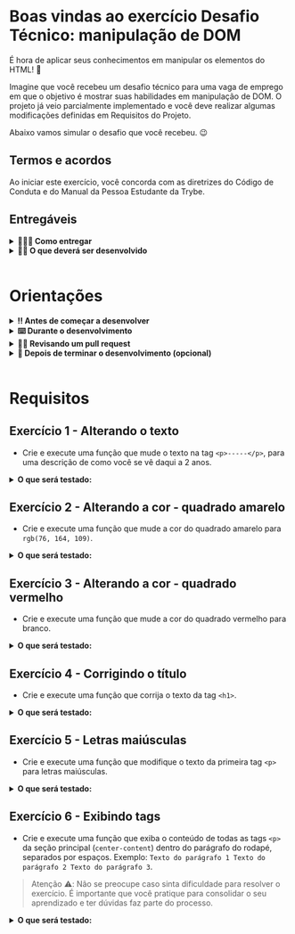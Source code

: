 # Boas vindas ao exercício Desafio Técnico: manipulação de DOM

É hora de aplicar seus conhecimentos em manipular os elementos do HTML! 🤩

Imagine que você recebeu um desafio técnico para uma vaga de emprego em que o objetivo é mostrar suas habilidades em manipulação de DOM. O projeto já veio parcialmente implementado e você deve realizar algumas modificações definidas em Requisitos do Projeto.

Abaixo vamos simular o desafio que você recebeu. 😉

## Termos e acordos

Ao iniciar este exercício, você concorda com as diretrizes do Código de Conduta e do Manual da Pessoa Estudante da Trybe.

## Entregáveis

<details>
  <summary><strong>🤷🏽‍♀️ Como entregar</strong></summary><br />

Para entregar o seu exercício você deverá criar um _Pull Request_ neste repositório.

Lembre-se que você pode consultar nosso conteúdo sobre [Git & GitHub](https://app.betrybe.com/course/4d67f5b4-34a6-489f-a205-b6c7dc50fc16/) e nosso [Blog - Git & GitHub](https://blog.betrybe.com/tecnologia/git-e-github/) sempre que precisar!

</details>

<details>
  <summary><strong>👨‍💻 O que deverá ser desenvolvido</strong></summary><br />
<br />

Desafio Técnico: manipulação de DOM

Utilize o código abaixo e siga as instruções que vem a seguir:

```html
<!DOCTYPE html>
<html>
  <head>
    <meta charset="UTF-8" />
    <meta name="viewport" content="width=device-width" />
    <title>Exercício</title>

    <style>
      main,
      section {
        border-color: black;
        border-style: solid;
      }

      .title {
        text-align: center;
      }

      .main-content {
        background-color: yellow;
      }

      .main-content .center-content {
        background-color: red;
        width: 50%;
        margin: 0 auto;
      }

      .main-content .center-content p {
        font-style: italic;
      }
    </style>
  </head>
  <body>
    <header>
      <h1 class="title">Desafio - JavaEscripito</h1>
    </header>
    <main class="main-content">
      <section class="center-content">
        <p>Texto padrão do nosso site</p>
        <p>-----</p>
        <p>Trybe</p>
      </section>
    </main>
    <p>Último parágrafo.</p>
    <script>
      // Seu código aqui
    </script>
  </body>
</html>
```

Para avaliar seus conhecimentos de HTML, você deve modificar os elementos já existentes utilizando apenas as funções:

- `document.getElementById();`
- `document.getElementsByClassName();`
- `document.getElementsByTagName();`

</details>

<br />

# Orientações

<details>
<summary><strong>‼ Antes de começar a desenvolver</strong></summary><br />

1. Clone o repositório

- Use o comando: `git clone git@github.com:tryber/sd-030-a-exercise-dom-manipulation.git`
- Entre na pasta do repositório que você acabou de clonar:
  - `cd sd-030-a-exercise-dom-manipulation`

2. Instale as dependências e inicialize o projeto

- Instale as dependências:
  - `npm install`

3. Crie uma branch a partir da branch `main`

- Verifique que você está na branch `main`
  - Exemplo: `git branch`
- Se você não estiver, mude para a branch `main`
  - Exemplo: `git checkout main`
- Agora crie uma branch à qual você vai submeter os `commits` do seu projeto:
  - Você deve criar uma branch no seguinte formato: `nome-sobrenome-nome-do-projeto`;
  - Exemplo: `git checkout -b maria-soares-exercise-dom-manipulation`

4. Crie na raiz do projeto os arquivos que você precisará desenvolver:

- Verifique que você está na raiz do projeto:
  - Exemplo: `pwd` -> o retorno vai ser algo tipo _/Users/maria/code/**sd-030-a-exercise-dom-manipulation**_
- Crie os arquivos index.html e style.css:
  - Exemplo: `touch index.html style.css`

5. Adicione as mudanças ao _stage_ do Git e faça um `commit`

- Verifique que as mudanças ainda não estão no _stage_:
  - Exemplo: `git status` (devem aparecer listados os novos arquivos em vermelho)
- Adicione o novo arquivo ao _stage_ do Git:
  - Exemplo:
    - `git add .` (adicionando todas as mudanças - _que estavam em vermelho_ - ao stage do Git)
    - `git status` (devem aparecer listados os arquivos em verde)
- Faça o `commit` inicial:
  - Exemplo:
    - `git commit -m 'iniciando o projeto. VAMOS COM TUDO :rocket:'` (fazendo o primeiro commit)
    - `git status` (deve aparecer uma mensagem tipo _nothing to commit_ )

6. Adicione a sua branch com o novo `commit` ao repositório remoto

- Usando o exemplo anterior: `git push -u origin maria-soares-exercise-dom-manipulation`

7. Crie um novo `Pull Request` _(PR)_

- Vá até a página de _Pull Requests_ do [repositório no GitHub](https://github.com/tryber/sd-030-a-exercise-dom-manipulation/pulls)
- Clique no botão verde _"New pull request"_
- Clique na caixa de seleção _"Compare"_ e escolha a sua branch **com atenção** - Coloque um título para o seu _Pull Request_
  - Exemplo: _"Cria tela de busca"_
- Clique no botão verde _"Create pull request"_

- Adicione uma descrição para o _Pull Request_, um título nítido que o identifique, e clique no botão verde _"Create pull request"_

 <img width="1335" alt="Exemplo de pull request" src="https://user-images.githubusercontent.com/42356399/166255109-b95e6eb4-2503-45e5-8fb3-cf7caa0436e5.png">

- Volte até a [página de _Pull Requests_ do repositório](https://github.com/tryber/sd-030-a-exercise-dom-manipulation/pulls) e confira que o seu _Pull Request_ está criado

</details>
<details>
<summary><strong>⌨️ Durante o desenvolvimento</strong></summary><br />

- Faça `commits` das alterações que você fizer no código regularmente pois assim você garante visibilidade para o time da Trybe e treina essa prática para o mercado de trabalho :) ;
- Lembre-se de sempre após um (ou alguns) `commits` atualizar o repositório remoto;
- Os comandos que você utilizará com mais frequência são:

1. `git status` _(para verificar o que está em vermelho - fora do stage - e o que está em verde - no stage)_;

2. `git add` _(para adicionar arquivos ao stage do Git)_;

3. `git commit` _(para criar um commit com os arquivos que estão no stage do Git)_;

4. `git push -u origin nome-da-branch` _(para enviar o commit para o repositório remoto na primeira vez que fizer o `push` de uma nova branch)_;

5. `git push` _(para enviar o commit para o repositório remoto após o passo anterior)_.

</details>
  
<details>
<summary><strong>🕵🏿 Revisando um pull request</strong></summary><br />

Use o conteúdo sobre [Code Review](https://app.betrybe.com/course/real-life-engineer/code-review) para te ajudar a revisar os _Pull Requests_.

</details>

<details>
  <summary><strong>🤝 Depois de terminar o desenvolvimento (opcional)</strong></summary><br />

Após a solução dos exercícios, abra um PR no seu repositório forkado e, se quiser, mergeie para a `main`. Sinta-se à vontade!

**Atenção!**: Ao criar o PR, você irá se deparar com essa tela:

![PR do exercício](images/example-pr.png)

É necessário realizar uma mudança. Para isso, clique no _base repository_ como na imagem abaixo:

![Mudando a base do repositório](images/change-base.png)

Mude para o seu repositório. Seu nome estará na frente do nome dele, por exemplo: `antonio/TicTacToe`. Depois desse passo a página deve ficar assim:

![Após mudança](images/after-change.png)

Agora, basta criar o PULL REQUEST clicando no botão `Create Pull Request`.

> 💡 Realize esse processo para cada PR que abrir.

</details>

<br />

# Requisitos

## Exercício 1 - Alterando o texto

- Crie e execute uma função que mude o texto na tag `<p>-----</p>`, para uma descrição de como você se vê daqui a 2 anos.

<details>
  <summary><strong>O que será testado:</strong></summary>
- O texto do parágrafo não pode ser <code>-----</code>.
</details>

## Exercício 2 - Alterando a cor - quadrado amarelo

- Crie e execute uma função que mude a cor do quadrado amarelo para `rgb(76, 164, 109)`.

<details>
  <summary><strong>O que será testado:</strong></summary>
- A nova cor do quadrado amarelo deve ser <code>rgb(76, 164, 109)</code>.
</details>

## Exercício 3 - Alterando a cor - quadrado vermelho

- Crie e execute uma função que mude a cor do quadrado vermelho para branco.

<details>
  <summary><strong>O que será testado:</strong></summary>
- A nova cor do quadrado vermelho deve ser branca.
</details>

## Exercício 4 - Corrigindo o título

- Crie e execute uma função que corrija o texto da tag `<h1>`.

<details>
  <summary><strong>O que será testado:</strong></summary>
- O título existente
- O texto do título deve ser <code>'Desafio - JavaScript'</code>;
</details>

## Exercício 5 - Letras maiúsculas

- Crie e execute uma função que modifique o texto da primeira tag `<p>` para letras maiúsculas.

<details>
  <summary><strong>O que será testado:</strong></summary>
- O texto do parágrafo deve estar em letras maiúsculas.
</details>

## Exercício 6 - Exibindo tags

- Crie e execute uma função que exiba o conteúdo de todas as tags `<p>` da seção principal (`center-content`) dentro do parágrafo do rodapé, separados por espaços. Exemplo: `Texto do parágrafo 1 Texto do parágrafo 2 Texto do parágrafo 3`.

> Atenção ⚠️: Não se preocupe caso sinta dificuldade para resolver o exercício. É importante que você pratique para consolidar o seu aprendizado e ter dúvidas faz parte do processo.

<details>
  <summary><strong>O que será testado:</strong></summary>
- O parágrafo do rodapé deve conter o conteúdo da tag <code>p</code>.
</details>
